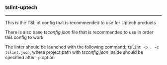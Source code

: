 ### tslint-uptech
<hr>

This is the TSLint config that is recommended to use for Uptech products

There is also base _tsconfig.json_ file that is recommended to use in order this config to work  

The linter should be launched with the following command:
`tslint -p . -c tslint.json`, where project path with _tsconfig.json_ inside should be specified after `-p` option
